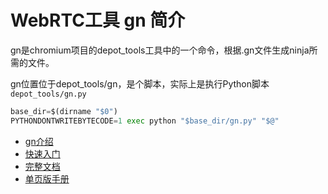 # WebRTC工具 gn 简介

gn是chromium项目的depot_tools工具中的一个命令，根据.gn文件生成ninja所需的文件。

gn位置位于depot_tools/gn，是个脚本，实际上是执行Python脚本 `depot_tools/gn.py`

``` python
base_dir=$(dirname "$0")
PYTHONDONTWRITEBYTECODE=1 exec python "$base_dir/gn.py" "$@"
```

* [gn介绍](https://www.chromium.org/developers/gn-build-configuration)
* [快速入门](https://chromium.googlesource.com/chromium/src/+/master/tools/gn/docs/quick_start.md)
* [完整文档](https://chromium.googlesource.com/chromium/src/+/master/tools/gn/docs)
* [单页版手册](https://chromium.googlesource.com/chromium/src/+/master/tools/gn/docs/reference.md)
